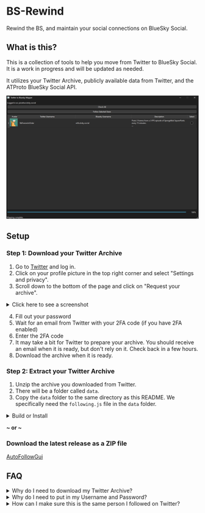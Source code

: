 # BS-Rewind
Rewind the BS, and maintain your social connections on BlueSky Social.

## What is this?
This is a collection of tools to help you move from Twitter to BlueSky Social. It is a work in progress and will be updated as needed.

It utilizes your Twitter Archive, publicly available data from Twitter, and the ATProto BlueSky Social API.

![gui.png](assets%2Fgui.png)

## Setup

### Step 1: Download your Twitter Archive
1. Go to [Twitter](https://twitter.com) and log in.
2. Click on your profile picture in the top right corner and select "Settings and privacy".
3. Scroll down to the bottom of the page and click on "Request your archive".
  <details>
  <summary>Click here to see a screenshot</summary>
  
  ![request-archive.png](assets%2Frequest-archive.png)
  </details>

4. Fill out your password
5. Wait for an email from Twitter with your 2FA code (if you have 2FA enabled)
6. Enter the 2FA code
7. It may take a bit for Twitter to prepare your archive. You should receive an email when it is ready, but don't rely on it. Check back in a few hours.
8. Download the archive when it is ready.

### Step 2: Extract your Twitter Archive
1. Unzip the archive you downloaded from Twitter.
2. There will be a folder called `data`.
3. Copy the `data` folder to the same directory as this README. We specifically need the `following.js` file in the `data` folder.

<details>
<summary>Build or Install</summary>

This project utilizes the [uv](https://github.com/astral-sh/uv) package manager.

1. Install `uv` by following the instructions [here](https://docs.astral.sh/uv/getting-started/installation/).\
2. You'll need Python 3.11.6, which you can download using uv:
```sh
uv python install 3.11.6
```

3. Install the dependencies:
```sh
uv pip install --requirement .\pyproject.toml
```

### Step 3: Run the tools, or build

#### AutoFollowGui
```sh
pyinstaller --onefile --noconsole .\AutoFollowGui.py
```

(There may be some issues with the build process, so you may need to troubleshoot, I'll be working to improve this if needed.)

</details>

**~ or ~**
### Download the latest release as a ZIP file
[AutoFollowGui](assets%2FBS-Rewind-Refollower-v0.1.zip)


## FAQ
<details>
<summary>Why do I need to download my Twitter Archive?</summary>
This allows us to programmatically grab accounts based on the Accounts ID.

We do NOT use the Twitter API to grab this information, as it is against the Twitter API TOS to use the API to grab account information for the purpose of following accounts.

Instead, we simply load the page, and attempt to grab the screen name from the page. This is why we need the Twitter Archive, as it contains the Account ID, which we can use to grab the screen name.
</details>

<details>
<summary>Why do I need to put in my Username and Password?</summary>
This is so we can log in to BlueSky and follow accounts for you. We do not store your username or password, and we do not have access to your account. This is all done locally on your machine.

It is recommended to use an [App Password](https://bsky.app/settings/app-passwords) to allow access to your account, rather than your main password.

In any case - your password is never stored, and is only used to log in to BlueSky. 

If you want to easily log in you can set `BLUESKY_LOGIN` and `BLUESKY_PASSWORD` as environment variables.

</details>

<details>
<summary>How can I make sure this is the same person I followed on Twitter?</summary>
This is a good question, and one that is difficult to answer. We are working on ways to verify this, but for now, you will have to manually verify this.

We recommend you only follow accounts you are sure are the same person you followed on Twitter. Very commonly, people will have the same username on BlueSky as they did on Twitter, so this is a good way to verify.

</details>
